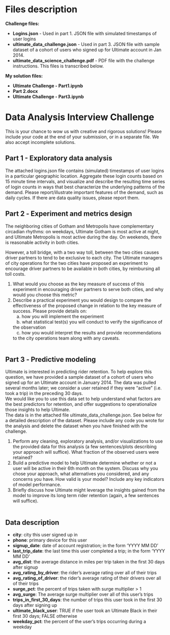# Files description
<b>Challenge files:</b>
- <b>Logins.json</b> - Used in part 1. JSON file with simulated timestamps of user logins
- <b>ultimate_data_challenge.json</b> - Used in part 3. JSON file with sample dataset of a cohort of users who signed up for Ultimate account in Jan 2014.
- <b>ultimate_data_science_challenge.pdf</b> - PDF file with the challenge instructions. This files is transcribed below.

<b>My solution files:</b>
- <b>Ultimate Challenge - Part1.ipynb</b>
- <b>Part 2.docx</b>
- <b>Ultimate Challenge - Part3.ipynb</b>



# Data Analysis Interview Challenge
This is your chance to wow us with creative and rigorous solutions! Please include your code at the end of your submission, or in a separate file. 
We also accept incomplete solutions.

## Part 1 - Exploratory data analysis
The attached logins.json file contains (simulated) timestamps of user logins in a particular geographic location. Aggregate these login counts based on 15­ minute time 
intervals, and visualize and describe the resulting time series of login counts in ways that best characterize the underlying patterns of the demand.
Please report/illustrate important features of the demand, such as daily cycles. If there are data quality issues, please report them.

## Part 2 ‑ Experiment and metrics design
The neighboring cities of Gotham and Metropolis have complementary circadian rhythms: on weekdays, Ultimate Gotham
is most active at night, and Ultimate Metropolis is most active during the day. On weekends, there is
reasonable activity in both cities.<br>

However, a toll bridge, with a two ­way toll, between the two cities causes driver partners to tend to be exclusive to each city. The Ultimate managers of city operations for the two cities have proposed an
experiment to encourage driver partners to be available in both cities, by reimbursing all toll costs.<br>

1. What would you choose as the key measure of success of this experiment in encouraging driver partners to
serve both cities, and why would you choose this metric?
2. Describe a practical experiment you would design to compare the effectiveness of the proposed change in relation
to the key measure of success. Please provide details on:<br>
&nbsp;&nbsp; a. how you will implement the experiment<br>
&nbsp;&nbsp; b. what statistical test(s) you will conduct to verify the significance of the observation<br>
&nbsp;&nbsp; c. how you would interpret the results and provide recommendations to the city operations team along with any caveats.<br><br>


## Part 3 ‑ Predictive modeling
Ultimate is interested in predicting rider retention. To help explore this question, we have provided a sample dataset of a cohort of users who signed up for an
Ultimate account in January 2014. The data was pulled several months later; we consider a user retained if they were “active” (i.e. took a trip) in the preceding 30 days.<br>
We would like you to use this data set to help understand what factors are the best predictors for retention, and offer suggestions to operationalize those insights to 
help Ultimate.<br>
The data is in the attached file ultimate_data_challenge.json. See below for a detailed description of the dataset. Please include any code you wrote for the analysis and
delete the dataset when you have finished with the challenge.

1. Perform any cleaning, exploratory analysis, and/or visualizations to use the provided data for this analysis (a few sentences/plots describing your approach will suffice). 
What fraction of the observed users were retained?
2. Build a predictive model to help Ultimate determine whether or not a user will be active in their 6th month on the system. Discuss why you chose your approach,
what alternatives you considered, and any concerns you have. How valid is your model? Include any key indicators of model performance.
3. Briefly discuss how Ultimate might leverage the insights gained from the model to improve its long­ term rider retention (again, a few sentences will suffice).
<br><br>
## Data description
- <b>city</b>: city this user signed up in
- <b>phone</b>: primary device for this user
- <b>signup_date</b>: date of account registration; in the form ‘YYYY MM DD’
- <b>last_trip_date</b>: the last time this user completed a trip; in the form ‘YYYY MM DD’
- <b>avg_dist</b>: the average distance in miles per trip taken in the first 30 days after signup
- <b>avg_rating_by_driver</b>: the rider’s average rating over all of their trips
- <b>avg_rating_of_driver</b>: the rider’s average rating of their drivers over all of their trips
- <b>surge_pct</b>: the percent of trips taken with surge multiplier > 1
- <b>avg_surge</b>: The average surge multiplier over all of this user’s trips
- <b>trips_in_first_30_days</b>: the number of trips this user took in the first 30 days after signing up
- <b>ultimate_black_user</b>: TRUE if the user took an Ultimate Black in their first 30 days; FALSE otherwise
- <b>weekday_pct</b>: the percent of the user’s trips occurring during a weekday
